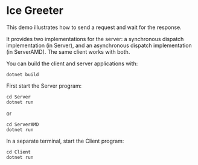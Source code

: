 # Ice Greeter

This demo illustrates how to send a request and wait for the response.

It provides two implementations for the server: a synchronous dispatch implementation (in Server), and an asynchronous
dispatch implementation (in ServerAMD). The same client works with both.

You can build the client and server applications with:

```shell
dotnet build
```

First start the Server program:

```shell
cd Server
dotnet run
```

or

```shell
cd ServerAMD
dotnet run
```

In a separate terminal, start the Client program:

```shell
cd Client
dotnet run
```

